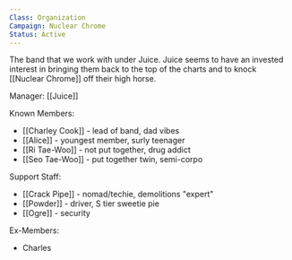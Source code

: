 ```yaml
---
Class: Organization
Campaign: Nuclear Chrome
Status: Active
---
```

The band that we work with under Juice. Juice seems to have an invested interest in bringing them back to the top of the charts and to knock [[Nuclear Chrome]] off their high horse.

Manager: [[Juice]]

Known Members:
- [[Charley Cook]] - lead of band, dad vibes
- [[Alice]] - youngest member, surly teenager
- [[Ri Tae-Woo]] - not put together, drug addict
- [[Seo Tae-Woo]] - put together twin, semi-corpo

Support Staff:
- [[Crack Pipe]] - nomad/techie, demolitions "expert"
- [[Powder]] - driver, S tier sweetie pie
- [[Ogre]] - security

Ex-Members:
- Charles